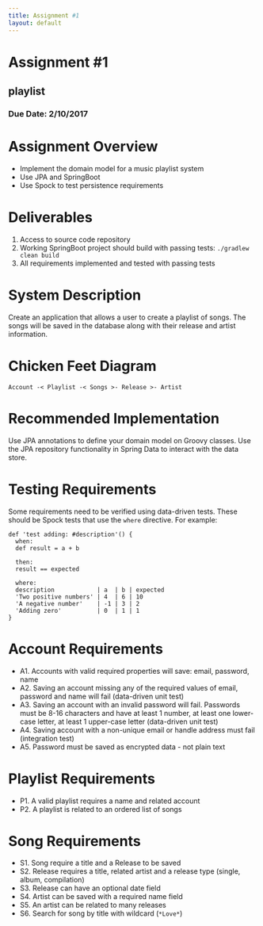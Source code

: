 ```yaml
---
title: Assignment #1
layout: default
---
```


# Assignment #1

## playlist

### Due Date: 2/10/2017

# Assignment Overview
- Implement the domain model for a music playlist system
- Use JPA and SpringBoot
- Use Spock to test persistence requirements


# Deliverables
1. Access to source code repository
1. Working SpringBoot project should build with passing tests:
  `./gradlew clean build`
1. All requirements implemented and tested with passing tests

# System Description
Create an application that allows a user to create a playlist of songs.  The songs will be saved in the database along with their release and artist information.

# Chicken Feet Diagram
`Account -< Playlist -< Songs >- Release >- Artist`

# Recommended Implementation
Use JPA annotations to define your domain model on Groovy classes.  Use the JPA repository functionality in Spring Data to interact with the data store.

# Testing Requirements
Some requirements need to be verified using data-driven tests.  These should be Spock tests that use the `where` directive.  For example:

```
def 'test adding: #description'() {
  when:
  def result = a + b

  then:
  result == expected

  where:
  description            | a  | b | expected
  'Two positive numbers' | 4  | 6 | 10
  'A negative number'    | -1 | 3 | 2
  'Adding zero'          | 0  | 1 | 1
}
```

# Account Requirements
- A1. Accounts with valid required properties will save: email, password, name
- A2. Saving an account missing any of the required values of  email, password and name will fail (data-driven unit test)
- A3. Saving an account with an invalid password will fail.  Passwords must be 8-16 characters and have at least 1 number, at least one lower-case letter, at least 1 upper-case letter (data-driven unit test)
- A4. Saving account with a non-unique email or handle address must fail (integration test)
- A5. Password must be saved as encrypted data - not plain text

# Playlist Requirements
- P1. A valid playlist requires a name and related account
- P2. A playlist is related to an ordered list of songs

# Song Requirements
- S1. Song require a title and a Release to be saved
- S2. Release requires a title, related artist and a release type (single, album, compilation)
- S3. Release can have an optional date field
- S4. Artist can be saved with a required name field
- S5. An artist can be related to many releases
- S6. Search for song by title with wildcard (`*Love*`)
